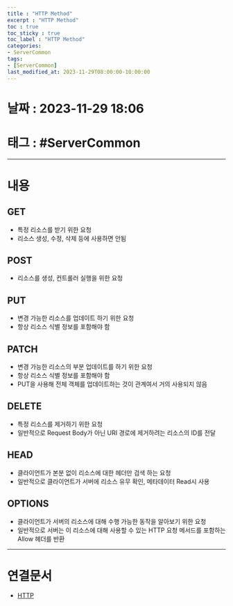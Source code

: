 ```yaml
---
title : "HTTP Method"
excerpt : "HTTP Method"
toc : true
toc_sticky : true
toc_label : "HTTP Method"
categories:
- ServerCommon
tags:
- [ServerCommon]
last_modified_at: 2023-11-29T08:00:00-10:00:00
---
```


# 날짜 : 2023-11-29 18:06

# 태그 : #ServerCommon
---

# 내용

## GET
- 특정 리소스를 받기 위한 요청
- 리소스 생성, 수정, 삭제 등에 사용하면 안됨

## POST
- 리소스를 생성, 컨트롤러 실행을 위한 요청

## PUT
- 변경 가능한 리소스를 업데이트 하기 위한 요청
- 항상 리소스 식별 정보를 포함해야 함

## PATCH
- 변경 가능한 리소스의 부분 업데이트를 하기 위한 요청
- 항상 리소스 식별 정보를 포함해야 함
- PUT을 사용해 전체 객체를 업데이트하는 것이 관계여서 거의 사용되지 않음

## DELETE
- 특정 리소스를 제거하기 위한 요청
- 일반적으로 Request Body가 아닌 URI 경로에 제거하려는 리소스의 ID를 전달

## HEAD
- 클라이언트가 본분 없이 리소스에 대한 헤더만 검색 하는 요청
- 일반적으로 클라이언트가 서버에 리소스 유무 확인, 메타데이터 Read시 사용

## OPTIONS
- 클라이언트가 서버의 리소스에 대해 수행 가능한 동작을 알아보기 위한 요청
- 일반적으로 서버는 이 리소스에 대해 사용할 수 있는 HTTP 요청 메서드를 포함하는 Allow 헤더를 반환

---

# 연결문서
- [HTTP](../../ServerCommon/ServerCommon-HTTP)